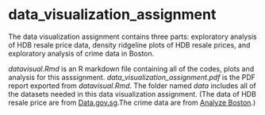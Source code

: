 # data_visualization_assignment

The data visualization assignment contains three parts: exploratory analysis of HDB resale price data, density ridgeline plots of HDB resale prices, and exploratory analysis of crime data in Boston.

*datavisual.Rmd* is an R markdown file containing all of the codes, plots and analysis for this asssignment.
*data_visualization_assignment.pdf* is the PDF report exported from *datavisual.Rmd*.
The folder named *data* includes all of the datasets needed in this data visualization assignment. (The data of HDB resale price are from [Data.gov.sg](https://data.gov.sg/dataset/resale-flat-prices).The crime data are from [Analyze Boston](https://data.boston.gov/dataset/crime-incident-reports-august-2015-to-date-source-new-system).)
